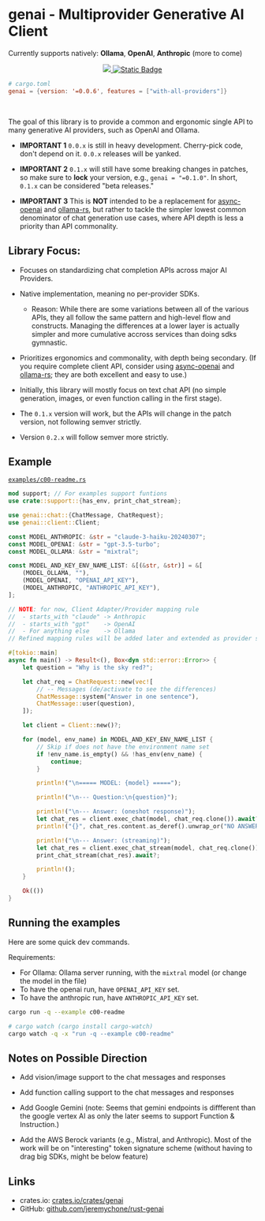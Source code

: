 # genai - Multiprovider Generative AI Client

Currently supports natively: **Ollama**, **OpenAI**, **Anthropic** (more to come)

<div align="center">

<a href="https://crates.io/crates/genai">
<img src="https://img.shields.io/crates/v/genai.svg" />
</a> 
<a href="https://github.com/jeremychone/rust-genai">
<img alt="Static Badge" src="https://img.shields.io/badge/GitHub-Repo?color=%23336699">
</a>

</div>

```toml
# cargo.toml
genai = {version: '=0.0.6', features = ["with-all-providers"]}
```

<br />

The goal of this library is to provide a common and ergonomic single API to many generative AI providers, such as OpenAI and Ollama.

- **IMPORTANT 1** `0.0.x` is still in heavy development. Cherry-pick code, don't depend on it. `0.0.x` releases will be yanked.

- **IMPORTANT 2** `0.1.x` will still have some breaking changes in patches, so make sure to **lock** your version, e.g., `genai = "=0.1.0"`. In short, `0.1.x` can be considered "beta releases."

- **IMPORTANT 3** This is **NOT** intended to be a replacement for [async-openai](https://crates.io/search?q=async-openai) and [ollama-rs](https://crates.io/crates/ollama-rs), but rather to tackle the simpler lowest common denominator of chat generation use cases, where API depth is less a priority than API commonality.

## Library Focus:

- Focuses on standardizing chat completion APIs across major AI Providers.

- Native implementation, meaning no per-provider SDKs. 
	- Reason: While there are some variations between all of the various APIs, they all follow the same pattern and high-level flow and constructs. Managing the differences at a lower layer is actually simpler and more cumulative accross services than doing sdks gymnastic.

- Prioritizes ergonomics and commonality, with depth being secondary. (If you require complete client API, consider using [async-openai](https://crates.io/search?q=async-openai) and [ollama-rs](https://crates.io/crates/ollama-rs); they are both excellent and easy to use.)

- Initially, this library will mostly focus on text chat API (no simple generation, images, or even function calling in the first stage).

- The `0.1.x` version will work, but the APIs will change in the patch version, not following semver strictly.

- Version `0.2.x` will follow semver more strictly.

## Example

[`examples/c00-readme.rs`](examples/readme.md)

```rust
mod support; // For examples support funtions
use crate::support::{has_env, print_chat_stream};

use genai::chat::{ChatMessage, ChatRequest};
use genai::client::Client;

const MODEL_ANTHROPIC: &str = "claude-3-haiku-20240307";
const MODEL_OPENAI: &str = "gpt-3.5-turbo";
const MODEL_OLLAMA: &str = "mixtral";

const MODEL_AND_KEY_ENV_NAME_LIST: &[(&str, &str)] = &[
	(MODEL_OLLAMA, ""),
	(MODEL_OPENAI, "OPENAI_API_KEY"),
	(MODEL_ANTHROPIC, "ANTHROPIC_API_KEY"),
];

// NOTE: for now, Client Adapter/Provider mapping rule
//  - starts_with "claude" -> Anthropic
//  - starts_with "gpt"    -> OpenAI
//  - For anything else    -> Ollama
// Refined mapping rules will be added later and extended as provider support grows.

#[tokio::main]
async fn main() -> Result<(), Box<dyn std::error::Error>> {
	let question = "Why is the sky red?";

	let chat_req = ChatRequest::new(vec![
		// -- Messages (de/activate to see the differences)
		ChatMessage::system("Answer in one sentence"),
		ChatMessage::user(question),
	]);

	let client = Client::new()?;

	for (model, env_name) in MODEL_AND_KEY_ENV_NAME_LIST {
		// Skip if does not have the environment name set
		if !env_name.is_empty() && !has_env(env_name) {
			continue;
		}

		println!("\n===== MODEL: {model} =====");

		println!("\n--- Question:\n{question}");

		println!("\n--- Answer: (oneshot response)");
		let chat_res = client.exec_chat(model, chat_req.clone()).await?;
		println!("{}", chat_res.content.as_deref().unwrap_or("NO ANSWER"));

		println!("\n--- Answer: (streaming)");
		let chat_res = client.exec_chat_stream(model, chat_req.clone()).await?;
		print_chat_stream(chat_res).await?;

		println!();
	}

	Ok(())
}

```

## Running the examples

Here are some quick dev commands. 

Requirements:
- For Ollama: Ollama server running, with the `mixtral` model (or change the model in the file)
- To have the openai run, have `OPENAI_API_KEY` set.
- To have the anthropic run, have `ANTHROPIC_API_KEY` set.

```sh
cargo run -q --example c00-readme

# cargo watch (cargo install cargo-watch)
cargo watch -q -x "run -q --example c00-readme"
```


## Notes on Possible Direction

- Add vision/image support to the chat messages and responses

- Add function calling support to the chat messages and responses

- Add Google Gemini (note: Seems that gemini endpoints is diffferent than the google vertex AI as only the later seems to support Function & Instruction.)

- Add the AWS Berock variants (e.g., Mistral, and Anthropic). Most of the work will be on "interesting" token signature scheme (without having to drag big SDKs, might be below feature)


## Links

- crates.io: [crates.io/crates/genai](https://crates.io/crates/genai)
- GitHub: [github.com/jeremychone/rust-genai](https://github.com/jeremychone/rust-genai)